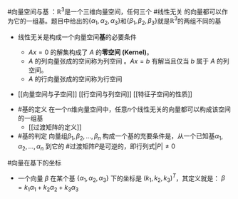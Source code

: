 #向量空间与基 ：$\mathbb{R}^3$是一个三维向量空间，任何三个 #线性无关 的向量都可以作为它的一组基。题目中给出的$\{\alpha_1, \alpha_2, \alpha_3\}$和$\{\beta_1, \beta_2, \beta_3\}$就是$\mathbb{R}^3$的两组不同的基 
-  线性无关是构成一个向量空间**基**的必要条件 

    *   $Ax=0$ 的解集构成了 $A$ 的**零空间 (Kernel)**。
    *   $A$ 的列向量张成的空间称为列空间 。$Ax=b$ 有解当且仅当 $b$ 属于 $A$ 的列空间。
    *   $A$ 的行向量张成的空间称为行空间
*  [[向量空间与子空间]]  [[行空间与列空间]]  [[特征子空间的性质]]  
- #基的定义  在一个$n$维向量空间中，任意$n$个线性无关的向量都可以构成该空间的一组基  
	- [[过渡矩阵的定义]]
- #基的判定 向量组$\beta_1, \beta_2, \dots, \beta_n$ 构成一个基的充要条件是，从一个已知基$\alpha_1, \alpha_2, \dots, \alpha_n$ 到它的 #过渡矩阵$P$是可逆的，即行列式$|P| \neq 0$ 


 #向量在基下的坐标 
- 一个向量 $\beta$ 在某个基 $\{\alpha_1, \alpha_2, \alpha_3\}$ 下的坐标是 $(k_1, k_2, k_3)^T$，其定义就是：
	$\beta = k_1\alpha_1 + k_2\alpha_2 + k_3\alpha_3$